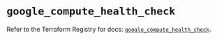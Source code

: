 # `google_compute_health_check`

Refer to the Terraform Registry for docs: [`google_compute_health_check`](https://registry.terraform.io/providers/hashicorp/google/6.31.0/docs/resources/compute_health_check).

